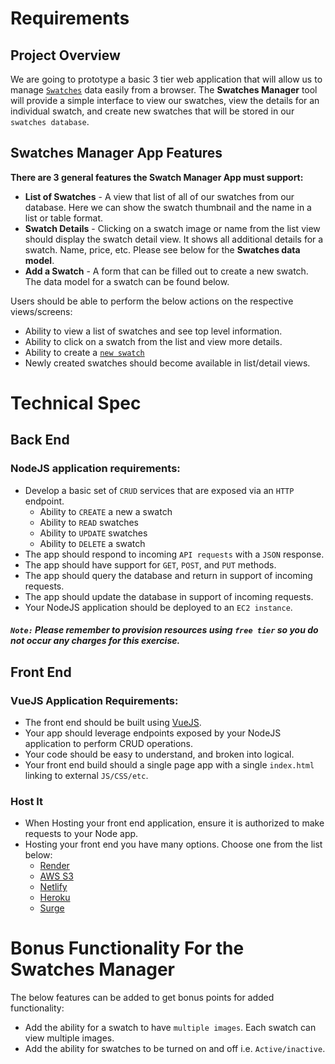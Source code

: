 # Requirements

## Project Overview
We are going to prototype a basic 3 tier web application that will allow us to manage [`Swatches`](/swatches/readme.md) data easily from a browser. The **Swatches Manager** tool will provide a simple interface to view our swatches, view the details for an individual swatch, and create new swatches that will be stored in our `swatches database`.

## Swatches Manager App Features

**There are 3 general features the Swatch Manager App must support:** 
- **List of Swatches** - A view that list of all of our swatches from our database. Here we can show the swatch thumbnail and the name in a list or table format. 
- **Swatch Details** - Clicking on a swatch image or name from the list view should display the swatch detail view. It shows all additional details for a swatch. Name, price, etc. Please see below for the **Swatches data model**.  
- **Add a Swatch** - A form that can be filled out to create a new swatch. The data model for a swatch can be found below. 

Users should be able to perform the below actions on the respective views/screens:
- Ability to view a list of swatches and see top level information. 
- Ability to click on a swatch from the list and view more details. 
- Ability to create a [`new swatch`](/swatches/readme.md)
- Newly created swatches should become available in list/detail views.

# Technical Spec

## Back End 
### NodeJS application requirements: 
- Develop a basic set of `CRUD` services that are exposed via an `HTTP` endpoint. 
  - Ability to `CREATE` a new a swatch
  - Ability to `READ`  swatches
  - Ability to `UPDATE`  swatches
  - Ability to `DELETE` a swatch
- The app should respond to incoming `API requests` with a `JSON` response. 
- The app should have support for `GET`, `POST`, and `PUT` methods.
- The app should query the database and return in support of incoming requests. 
- The app should update the database in support of incoming requests.
- Your NodeJS application should be deployed to an `EC2 instance`.  

##### `Note:` Please remember to provision resources using `free tier` so you do not occur any charges for this exercise. 

## Front End
### VueJS Application Requirements:
- The front end should be built using [VueJS](https://vuejs.org/). 
- Your app should leverage endpoints exposed by your NodeJS application to perform CRUD operations. 
- Your code should be easy to understand, and broken into logical. 
- Your front end build should a single page app with a single `index.html`
linking to external `JS/CSS/etc`. 

### Host It
- When Hosting your front end application, ensure it is authorized to make requests to your Node app. 
- Hosting your front end you have many options. Choose one from the list below:  
  - [Render](https://render.com/)
  - [AWS S3](https://github.com/multiplegeorges/vue-cli-plugin-s3-deploy)    
  - [Netlify](https://www.netlify.com/docs/redirects/#history-pushstate-and-single-page-apps)
  - [Heroku](https://devcenter.heroku.com/articles/heroku-cli)
  - [Surge](http://surge.sh/)


# Bonus Functionality For the Swatches Manager
The below features can be added to get bonus points for added functionality: 
- Add the ability for a swatch to have `multiple images`. Each swatch can view multiple images.
- Add the ability for swatches to be turned on and off i.e. `Active/inactive`.